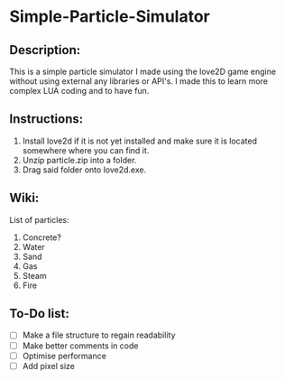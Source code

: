 # Simple-Particle-Simulator

## Description:
This is a simple particle simulator I made using the love2D game engine without using external any libraries or API's. I made this to learn more complex LUA coding and to have fun.

## Instructions:

1. Install love2d if it is not yet installed and make sure it is located somewhere where you can find it.
2. Unzip particle.zip into a folder.
3. Drag said folder onto love2d.exe.

## Wiki:

List of particles:
1. Concrete?
2. Water
3. Sand
4. Gas
5. Steam
6. Fire

## To-Do list:

- [ ] Make a file structure to regain readability
- [ ] Make better comments in code 
- [ ] Optimise performance
- [ ] Add pixel size
